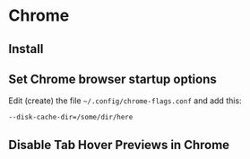 # Chrome

## Install

## Set Chrome browser startup options

Edit (create) the file ``~/.config/chrome-flags.conf`` and add this:

``--disk-cache-dir=/some/dir/here``

## Disable Tab Hover Previews in Chrome

